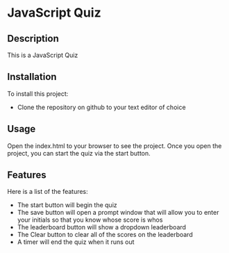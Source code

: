 # JavaScript Quiz

## Description
This is a JavaScript Quiz

## Installation
To install this project:
- Clone the repository on github to your text editor of choice

## Usage
Open the index.html to your browser to see the project. Once you open the project, you can start the quiz via the start button.

## Features
Here is a list of the features:
- The start button will begin the quiz
- The save button will open a prompt window that will allow you to enter your initials so that you know whose score is whos
- The leaderboard button will show a dropdown leaderboard
- The Clear button to clear all of the scores on the leaderboard
- A timer will end the quiz when it runs out